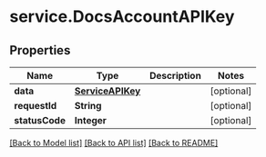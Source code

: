 # service.DocsAccountAPIKey

## Properties
Name | Type | Description | Notes
------------ | ------------- | ------------- | -------------
**data** | [**ServiceAPIKey**](ServiceAPIKey.md) |  | [optional] 
**requestId** | **String** |  | [optional] 
**statusCode** | **Integer** |  | [optional] 

[[Back to Model list]](../README.md#documentation-for-models) [[Back to API list]](../README.md#documentation-for-api-endpoints) [[Back to README]](../README.md)


